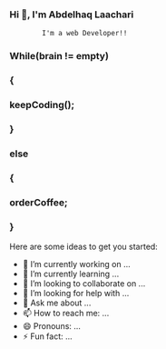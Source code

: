 ### Hi 👋, I'm Abdelhaq Laachari

            I'm a web Developer!!
### While(brain != empty)
### {
###     keepCoding();
### }
###     else
### {
###     orderCoffee;
### }


Here are some ideas to get you started:

- 🔭 I’m currently working on ...
- 🌱 I’m currently learning ...
- 👯 I’m looking to collaborate on ...
- 🤔 I’m looking for help with ...
- 💬 Ask me about ...
- 📫 How to reach me: ...
- 😄 Pronouns: ...
- ⚡ Fun fact: ...

